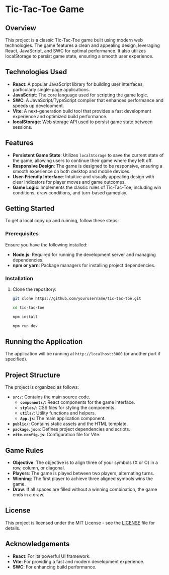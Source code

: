 # Tic-Tac-Toe Game

## Overview

This project is a classic Tic-Tac-Toe game built using modern web technologies. The game features a clean and appealing design, leveraging React, JavaScript, and SWC for optimal performance. It also utilizes localStorage to persist game state, ensuring a smooth user experience.

## Technologies Used

- **React**: A popular JavaScript library for building user interfaces, particularly single-page applications.
- **JavaScript**: The core language used for scripting the game logic.
- **SWC**: A JavaScript/TypeScript compiler that enhances performance and speeds up development.
- **Vite**: A next-generation build tool that provides a fast development experience and optimized build performance.
- **localStorage**: Web storage API used to persist game state between sessions.

## Features

- **Persistent Game State**: Utilizes `localStorage` to save the current state of the game, allowing users to continue their game where they left off.
- **Responsive Design**: The game is designed to be responsive, ensuring a smooth experience on both desktop and mobile devices.
- **User-Friendly Interface**: Intuitive and visually appealing design with clear indicators for player moves and game outcomes.
- **Game Logic**: Implements the classic rules of Tic-Tac-Toe, including win conditions, draw conditions, and turn-based gameplay.

## Getting Started

To get a local copy up and running, follow these steps:

### Prerequisites

Ensure you have the following installed:
- **Node.js**: Required for running the development server and managing dependencies.
- **npm or yarn**: Package managers for installing project dependencies.

### Installation

1. Clone the repository:

   ```bash
   git clone https://github.com/yourusername/tic-tac-toe.git

   cd tic-tac-toe

   npm install

   npm run dev

## Running the Application

The application will be running at `http://localhost:3000` (or another port if specified).

## Project Structure

The project is organized as follows:

- **`src/`**: Contains the main source code.
  - **`components/`**: React components for the game interface.
  - **`styles/`**: CSS files for styling the components.
  - **`utils/`**: Utility functions and helpers.
  - **`App.js`**: The main application component.
- **`public/`**: Contains static assets and the HTML template.
- **`package.json`**: Defines project dependencies and scripts.
- **`vite.config.js`**: Configuration file for Vite.

## Game Rules

- **Objective**: The objective is to align three of your symbols (X or O) in a row, column, or diagonal.
- **Players**: The game is played between two players, alternating turns.
- **Winning**: The first player to achieve three aligned symbols wins the game.
- **Draw**: If all spaces are filled without a winning combination, the game ends in a draw.

## License

This project is licensed under the MIT License - see the [LICENSE](LICENSE) file for details.

## Acknowledgements

- **React**: For its powerful UI framework.
- **Vite**: For providing a fast and modern development experience.
- **SWC**: For enhancing build performance.



